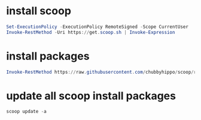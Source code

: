 # install scoop
```powershell
Set-ExecutionPolicy -ExecutionPolicy RemoteSigned -Scope CurrentUser
Invoke-RestMethod -Uri https://get.scoop.sh | Invoke-Expression
```
# install packages
```powershell
Invoke-RestMethod https://raw.githubusercontent.com/chubbyhippo/scoop/refs/heads/main/install.ps1 | Invoke-Expression
```
# update all scoop install packages
```powershell
scoop update -a
```
